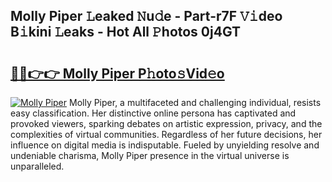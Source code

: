 ## Molly Piper 𝙻eaked 𝙽u𝚍e - Part-r7F 𝚅𝚒deo B𝚒kini 𝙻eaks - Hot All 𝙿hotos 0j4GT

# <h2><a href="http://ld1a5t3.urlbe.top/?page=Molly+Piper">🔗🔗👉👉 Molly Piper P𝚑oto𝚜Vid𝚎o</a></h2>

[![Molly Piper](https://i.imgur.com/eBuTRDB.gif)](http://ld1a5t3.urlbe.top/?page=Molly+Piper)
Molly Piper, a multifaceted and challenging individual, resists easy classification. Her distinctive online persona has captivated and provoked viewers, sparking debates on artistic expression, privacy, and the complexities of virtual communities. Regardless of her future decisions, her influence on digital media is indisputable. Fueled by unyielding resolve and undeniable charisma, Molly Piper presence in the virtual universe is unparalleled.
